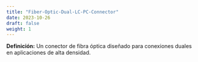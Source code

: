 ```yaml
---
title: "Fiber-Optic-Dual-LC-PC-Connector"
date: 2023-10-26
draft: false
weight: 1
---
```


**Definición:** Un conector de fibra óptica diseñado para conexiones duales en aplicaciones de alta densidad.
